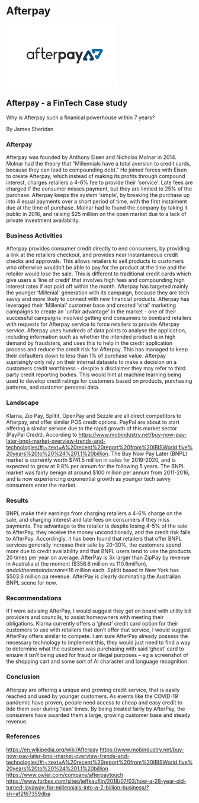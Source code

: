 # Afterpay
![Afterpay Logo](download.png)
## Afterpay - a FinTech Case study
Why is Afterpay such a finanical powerhouse within 7 years?

By James Sheridan
### Afterpay
Afterpay was founded by Anthony Eisen and Nicholas Molnar in 2014.
Molnar had the theory that "Millennials have a total aversion to credit cards, because they can lead to compounding debt."
He joined forces with Eisen to create Afterpay, which instead of making its profits through compound interest, charges retailers a 4-6% fee to provide their 'service'. Late fees are charged if the consumer misses payment, but they are limited to 25% of the purchase.
Afterpay keeps the system ‘simple’, by breaking the purchase up into 4 equal payments over a short period of time, with the first instalment due at the time of purchase.
Molnar had to found the company by taking it public in 2016, and raising $25 million on the open market due to a lack of private investment availability.
### Business Activities
Afterpay provides consumer credit directly to end consumers, by providing a link at the retailers checkout, and provides near instantaneous credit checks and approvals. This allows retailers to sell products to customers who otherwise wouldn’t be able to pay for the product at the time and the retailer would lose the sale. This is different to traditional credit cards which give users a ‘line of credit’ that involves high fees and compounding high interest rates if not paid off within the month.
Afterpay has targeted mainly the younger ‘Millenial’ generation with its campaign, because they are tech savvy and more likely to connect with new financial products.  Afterpay has leveraged their ‘Millenial’ customer base and created ‘viral’ marketing campaigns to create an 'unfair advantage' in the market - one of their successful campaigns involved getting end consumers to bombard retailers with requests for Afterpay service to force retailers to provide Afterpay service. 
Afterpay uses hundreds of data points to analyse the application, including information such as whether the intended product is in high demand by fraudsters, and uses this to help in the credit application process and reduce the credit risk for Afterpay. This has managed to keep their defaulters down to less than 1% of purchase value.
Afterpay suprisingly only rely on their internal datasets to make a decision on a customers credit worthiness - despite a disclaimer they may refer to third party credit reporting bodies. This would hint at machine learning being used to develop credit ratings for customers based on products, purchasing patterns, and customer personal data.
### Landscape
Klarna, Zip Pay, Splitit, OpenPay and Sezzle are all direct competitors to Afterpay, and offer similar POS credit options. PayPal are about to start offering a similar service due to the rapid growth of this market sector (PayPal Credit).
According to 
https://www.mobindustry.net/buy-now-pay-later-bnpl-market-overview-trends-and-technologies/#:~:text=A%20recent%20report%20from%20IBISWorld,five%20years%20to%20%24%201.1%20billion.
The Buy Now Pay Later (BNPL) market is currently worth $741.5 million in sales for 2019-2020, and is expected to grow at 9.8% per annum for the following 5 years.
The BNPL market was fairly benign at around $100 million per annum from 2011-2016, and is now experiencing exponential growth as younger tech savvy consumers enter the market.
### Results
BNPL make their earnings from charging retailers a 4-6% charge on the sale, and charging interest and late fees on consumers if they miss payments. The advantage to the retailer is despite losing 4-5% of the sale to AfterPay, they receive the money unconditionally, and the credit risk falls to AfterPay.
Accordingly, it has been found that retailers that offer BNPL services generally increase their sale by 20-30%, the customers spend more due to credit availability and that BNPL users tend to use the products 20 times per year on average.
AfterPay is 3x larger than ZipPay by revenue in Australia at the moment ($356.6 million vs $110.6 million), and all the remainders are <$16 million each. SplitIt based in New York has $503.6 million pa revenue. AfterPay is clearly dominating the Australian BNPL scene for now.
### Recommendations
If I were advising AfterPay, I would suggest they get on board with utility bill providers and councils, to assist homeowners with meeting their obligations.
Klarna currently offers a ‘ghost’ credit card option for their customers to use with retailers that don’t offer that service, I would suggest AfterPay offers similar to compete.
I am sure AfterPay already possess the necessary technology to implement this, they would just need to find a way to determine what the customer was purchasing with said ‘ghost’ card to ensure it isn’t being used for fraud or illegal purposes – eg a screenshot of the shopping cart and some sort of AI character and language recognition.
### Conclusion
Afterpay are offering a unique and growing credit service, that is easily reached and used by younger customers. As events like the COVID-19 pandemic have proven, people need access to cheap and easy credit to tide them over during ‘lean’ times. By being treated fairly by AfterPay, the consumers have awarded them a large, growing customer base and steady revenue.
### References
https://en.wikipedia.org/wiki/Afterpay
https://www.mobindustry.net/buy-now-pay-later-bnpl-market-overview-trends-and-technologies/#:~:text=A%20recent%20report%20from%20IBISWorld,five%20years%20to%20%24%201.1%20billion.
https://www.owler.com/company/afterpaytouch
https://www.forbes.com/sites/jeffkauflin/2018/07/03/how-a-28-year-old-turned-layaway-for-millennials-into-a-2-billion-business/?sh=af2f67359dba

